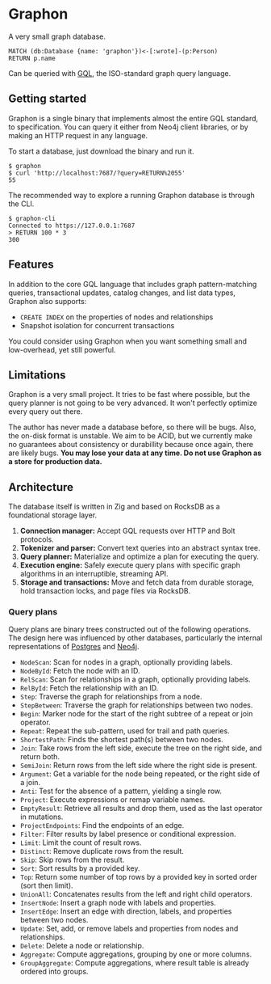 # Graphon

A very small graph database.

```gql
MATCH (db:Database {name: 'graphon'})<-[:wrote]-(p:Person)
RETURN p.name
```

Can be queried with [GQL](https://www.iso.org/standard/76120.html), the ISO-standard graph query language.

## Getting started

Graphon is a single binary that implements almost the entire GQL standard, to specification. You can query it either from Neo4j client libraries, or by making an HTTP request in any language.

To start a database, just download the binary and run it.

```sh-session
$ graphon
$ curl 'http://localhost:7687/?query=RETURN%2055'
55
```

The recommended way to explore a running Graphon database is through the CLI.

```sh-session
$ graphon-cli
Connected to https://127.0.0.1:7687
> RETURN 100 * 3
300
```

## Features

In addition to the core GQL language that includes graph pattern-matching queries, transactional updates, catalog changes, and list data types, Graphon also supports:

- `CREATE INDEX` on the properties of nodes and relationships
- Snapshot isolation for concurrent transactions

You could consider using Graphon when you want something small and low-overhead, yet still powerful.

## Limitations

Graphon is a very small project. It tries to be fast where possible, but the query planner is not going to be very advanced. It won't perfectly optimize every query out there.

The author has never made a database before, so there will be bugs. Also, the on-disk format is unstable. We aim to be ACID, but we currently make no guarantees about consistency or durabillity because once again, there are likely bugs. **You may lose your data at any time. Do not use Graphon as a store for production data.**

## Architecture

The database itself is written in Zig and based on RocksDB as a foundational storage layer.

1. **Connection manager:** Accept GQL requests over HTTP and Bolt protocols.
2. **Tokenizer and parser:** Convert text queries into an abstract syntax tree.
3. **Query planner:** Materialize and optimize a plan for executing the query.
4. **Execution engine:** Safely execute query plans with specific graph algorithms in an interruptible, streaming API.
5. **Storage and transactions:** Move and fetch data from durable storage, hold transaction locks, and page files via RocksDB.

### Query plans

Query plans are binary trees constructed out of the following operations. The design here was influenced by other databases, particularly the internal representations of [Postgres](https://github.com/postgres/postgres/blob/REL_16_3/src/backend/commands/explain.c#L1177-L1180) and [Neo4j](https://neo4j.com/docs/cypher-manual/current/planning-and-tuning/operators/operators-detail/).

- `NodeScan`: Scan for nodes in a graph, optionally providing labels.
- `NodeById`: Fetch the node with an ID.
- `RelScan`: Scan for relationships in a graph, optionally providing labels.
- `RelById`: Fetch the relationship with an ID.
- `Step`: Traverse the graph for relationships from a node.
- `StepBetween`: Traverse the graph for relationships between two nodes.
- `Begin`: Marker node for the start of the right subtree of a repeat or join operator.
- `Repeat`: Repeat the sub-pattern, used for trail and path queries.
- `ShortestPath`: Finds the shortest path(s) between two nodes.
- `Join`: Take rows from the left side, execute the tree on the right side, and return both.
- `SemiJoin`: Return rows from the left side where the right side is present.
- `Argument`: Get a variable for the node being repeated, or the right side of a join.
- `Anti`: Test for the absence of a pattern, yielding a single row.
- `Project`: Execute expressions or remap variable names.
- `EmptyResult`: Retrieve all results and drop them, used as the last operator in mutations.
- `ProjectEndpoints`: Find the endpoints of an edge.
- `Filter`: Filter results by label presence or conditional expression.
- `Limit`: Limit the count of result rows.
- `Distinct`: Remove duplicate rows from the result.
- `Skip`: Skip rows from the result.
- `Sort`: Sort results by a provided key.
- `Top`: Return some number of top rows by a provided key in sorted order (sort then limit).
- `UnionAll`: Concatenates results from the left and right child operators.
- `InsertNode`: Insert a graph node with labels and properties.
- `InsertEdge`: Insert an edge with direction, labels, and properties between two nodes.
- `Update`: Set, add, or remove labels and properties from nodes and relationships.
- `Delete`: Delete a node or relationship.
- `Aggregate`: Compute aggregations, grouping by one or more columns.
- `GroupAggregate`: Compute aggregations, where result table is already ordered into groups.
